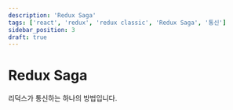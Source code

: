 ```yaml
---
description: 'Redux Saga'
tags: ['react', 'redux', 'redux classic', 'Redux Saga', '통신']
sidebar_position: 3
draft: true
---
```


# Redux Saga

리덕스가 통신하는 하나의 방법입니다.
